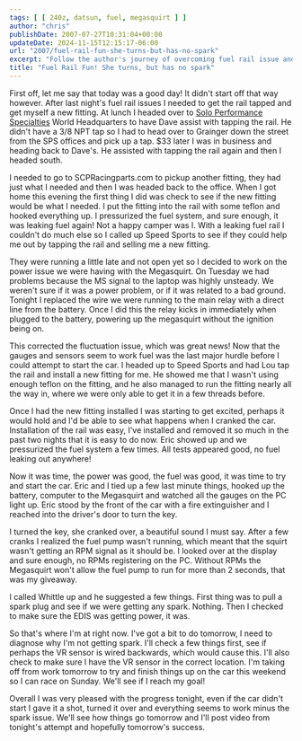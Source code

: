 ```yaml
---
tags: [ [ 240z, datsun, fuel, megasquirt ] ]
author: "chris"
publishDate: 2007-07-27T10:31:04+00:00
updateDate: 2024-11-15T12:15:17-06:00
url: "2007/fuel-rail-fun-she-turns-but-has-no-spark"
excerpt: "Follow the author's journey of overcoming fuel rail issue and powering up the car, only to uncover a spark issue. A tale of persistence and auto repai..."
title: "Fuel Rail Fun! She turns, but has no spark"
---
```


First off, let me say that today was a good day! It didn't start off that way  however. After last night's fuel rail issues I needed to get the rail  tapped and get myself a new fitting. At lunch I headed over to [Solo Performance Specialties](https://www.soloperformance.com/) World  Headquarters to have Dave assist with tapping the rail. He didn't have a 3/8 NPT  tap so I had to head over to Grainger down the street from the SPS offices and  pick up a tap. $33 later I was in business and heading back to Dave's. He  assisted with tapping the rail again and then I headed south.

I needed to go to SCPRacingparts.com to pickup another fitting, they had just  what I needed and then I was headed back to the office. When I got home this  evening the first thing I did was check to see if the new fitting would be what  I needed. I put the fitting into the rail with some teflon and hooked everything  up. I pressurized the fuel system, and sure enough, it was leaking fuel again!  Not a happy camper was I. With a leaking fuel rail I couldn't do much else so I  called up Speed Sports to see if they could help me out by tapping the rail and selling me a  new fitting.

They were running a little late and not open yet so I decided to work on the  power issue we were having with the Megasquirt. On Tuesday we had problems  because the MS signal to the laptop was highly unsteady. We weren't sure if it  was a power problem, or if it was related to a bad ground. Tonight I replaced  the wire we were running to the main relay with a direct line from the battery.  Once I did this the relay kicks in immediately when plugged to the battery,  powering up the megasquirt without the ignition being on.

This corrected the fluctuation issue, which was great news! Now that the  gauges and sensors seem to work fuel was the last major hurdle before I could  attempt to start the car. I headed up to Speed Sports and had Lou tap the rail  and install a new fitting for me. He showed me that I wasn't using enough teflon  on the fitting, and he also managed to run the fitting nearly all the way in,  where we were only able to get it in a few threads before.

Once I had the new fitting installed I was starting to get excited, perhaps  it would hold and I'd be able to see what happens when I cranked the car.  Installation of the rail was easy, I've installed and removed it so much in the  past two nights that it is easy to do now. Eric showed up and we pressurized the  fuel system a few times. All tests appeared good, no fuel leaking out anywhere!

Now it was time, the power was good, the fuel was good, it was time to try  and start the car. Eric and I tied up a few last minute things, hooked up the  battery, computer to the Megasquirt and watched all the gauges on the PC light  up. Eric stood by the front of the car with a fire extinguisher and I reached  into the driver's door to turn the key.

I turned the key, she cranked over, a beautiful sound I must say. After a few  cranks I realized the fuel pump wasn't running, which meant that the squirt  wasn't getting an RPM signal as it should be. I looked over at the display and  sure enough, no RPMs registering on the PC. Without RPMs the Megasquirt won't  allow the fuel pump to run for more than 2 seconds, that was my giveaway.

I called Whittle up and he suggested a few things. First thing was to pull a  spark plug and see if we were getting any spark. Nothing. Then I checked to make  sure the EDIS was getting power, it was.

So that's where I'm at right now. I've got a bit to do tomorrow, I need to  diagnose why I'm not getting spark. I'll check a few things first, see if  perhaps the VR sensor is wired backwards, which would cause this. I'll also  check to make sure I have the VR sensor in the correct location. I'm taking off  from work tomorrow to try and finish things up on the car this weekend so I can  race on Sunday. We'll see if I reach my goal!

Overall I was very pleased with the progress tonight, even if the car didn't  start I gave it a shot, turned it over and everything seems to work minus the  spark issue. We'll see how things go tomorrow and I'll post video from tonight's  attempt and hopefully tomorrow's success.
